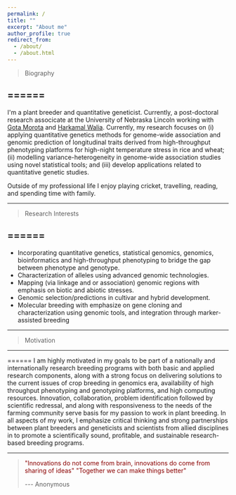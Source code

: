 ```yaml
---
permalink: /
title: ""
excerpt: "About me"
author_profile: true
redirect_from: 
  - /about/
  - /about.html
---
```


> Biography
>
======
------
I'm a plant breeder and quantitative geneticist. Currently, a post-doctoral research associcate  at the University of Nebraska Lincoln working with [Gota Morota](http://morotalab.org/) and [Harkamal Walia](http://cropstressgenomics.org/).  Currently, my research focuses on (i) applying quantitative genetics methods for genome-wide association and genomic prediction of longitudinal traits derived from high-throughput phenotyping platforms for high-night temperature stress in rice and wheat; (ii) modelling variance-heterogeneity in genome-wide association studies using novel statistical tools; and (iii) develop applications related to quantitative genetic studies.

Outside of my professional life I enjoy playing cricket, travelling, reading, and spending time with family.

------

> Research Interests
>
======
------
* Incorporating quantitative genetics, statistical genomics, genomics, bioinformatics and high-throughput phenotyping to bridge the gap between phenotype and genotype.
* Characterization of alleles using advanced genomic technologies.
* Mapping (via linkage and or association) genomic regions with emphasis on biotic and abiotic stresses.
* Genomic selection/predictions in cultivar and hybrid development.
* Molecular breeding with emphasize on gene cloning and characterization using genomic tools, and integration through marker-assisted breeding

------

> Motivation
>
------
======
I am highly motivated in my goals to be part of a nationally and internationally research breeding programs with both basic and applied research components, along with a strong focus on delivering solutions to the current issues of crop breeding in genomics era, availability of high throughput phenotyping and genotyping platforms, and high computing resources. Innovation, collaboration, problem identification followed by scientific redressal, and along with responsiveness to the needs of the farming community serve basis for my passion to work in plant breeding. In all aspects of my work, I emphasize critical thinking and strong partnerships between plant breeders and geneticists and scientists from allied disciplines in to promote a scientifically sound, profitable, and sustainable research-based breeding programs.

------


> <span style="color:darkred">"Innovations do not come from brain, innovations do come from sharing of ideas"</span>
> <span style="color:darkred">"Together we can make things better"</span>
>
>--- Anonymous
